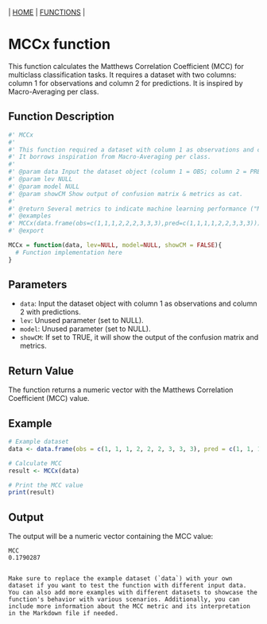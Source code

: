 | [HOME](https://github.com/Rrtk2/RRLab)  |  [FUNCTIONS](https://github.com/Rrtk2/RRLab/blob/master/docs/Functions/FunctionsOverview.md)  | 

# MCCx function

This function calculates the Matthews Correlation Coefficient (MCC) for multiclass classification tasks. It requires a dataset with two columns: column 1 for observations and column 2 for predictions. It is inspired by Macro-Averaging per class.

## Function Description

```R
#' MCCx
#'
#' This function required a dataset with column 1 as observations and column 2 with predictions. Multiclass!
#' It borrows inspiration from Macro-Averaging per class.
#' 
#' @param data Input the dataset object (column 1 = OBS; column 2 = PRED).
#' @param lev NULL
#' @param model NULL
#' @param showCM Show output of confusion matrix & metrics as cat.
#'
#' @return Several metrics to indicate machine learning performance ("MCC","Accuracy","Recall","Precision","F1","CombinedScore")
#' @examples
#' MCCx(data.frame(obs=c(1,1,1,2,2,2,3,3,3),pred=c(1,1,1,1,2,2,3,3,3)))
#' @export

MCCx = function(data, lev=NULL, model=NULL, showCM = FALSE){
  # Function implementation here
}
```

## Parameters

- `data`: Input the dataset object with column 1 as observations and column 2 with predictions.
- `lev`: Unused parameter (set to NULL).
- `model`: Unused parameter (set to NULL).
- `showCM`: If set to TRUE, it will show the output of the confusion matrix and metrics.

## Return Value

The function returns a numeric vector with the Matthews Correlation Coefficient (MCC) value.

## Example

```R
# Example dataset
data <- data.frame(obs = c(1, 1, 1, 2, 2, 2, 3, 3, 3), pred = c(1, 1, 1, 1, 2, 2, 3, 3, 3))

# Calculate MCC
result <- MCCx(data)

# Print the MCC value
print(result)
```

## Output

The output will be a numeric vector containing the MCC value:

```
MCC 
0.1790287 
```
```

Make sure to replace the example dataset (`data`) with your own dataset if you want to test the function with different input data. You can also add more examples with different datasets to showcase the function's behavior with various scenarios. Additionally, you can include more information about the MCC metric and its interpretation in the Markdown file if needed.
